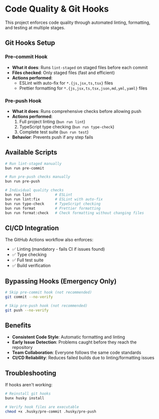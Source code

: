 # Code Quality & Git Hooks

This project enforces code quality through automated linting, formatting, and testing at multiple stages.

## Git Hooks Setup

### Pre-commit Hook

- **What it does**: Runs `lint-staged` on staged files before each commit
- **Files checked**: Only staged files (fast and efficient)
- **Actions performed**:
  - ESLint with auto-fix for `*.{js,jsx,ts,tsx}` files
  - Prettier formatting for `*.{js,jsx,ts,tsx,json,md,yml,yaml}` files

### Pre-push Hook

- **What it does**: Runs comprehensive checks before allowing push
- **Actions performed**:
  1. Full project linting (`bun run lint`)
  2. TypeScript type checking (`bun run type-check`)
  3. Complete test suite (`bun run test`)
- **Behavior**: Prevents push if any step fails

## Available Scripts

```bash
# Run lint-staged manually
bun run pre-commit

# Run pre-push checks manually
bun run pre-push

# Individual quality checks
bun run lint           # ESLint
bun run lint:fix       # ESLint with auto-fix
bun run type-check     # TypeScript checking
bun run format         # Prettier formatting
bun run format:check   # Check formatting without changing files
```

## CI/CD Integration

The GitHub Actions workflow also enforces:

- ✅ Linting (mandatory - fails CI if issues found)
- ✅ Type checking
- ✅ Full test suite
- ✅ Build verification

## Bypassing Hooks (Emergency Only)

```bash
# Skip pre-commit hook (not recommended)
git commit --no-verify

# Skip pre-push hook (not recommended)
git push --no-verify
```

## Benefits

- **Consistent Code Style**: Automatic formatting and linting
- **Early Issue Detection**: Problems caught before they reach the repository
- **Team Collaboration**: Everyone follows the same code standards
- **CI/CD Reliability**: Reduces failed builds due to linting/formatting issues

## Troubleshooting

If hooks aren't working:

```bash
# Reinstall git hooks
bunx husky install

# Verify hook files are executable
chmod +x .husky/pre-commit .husky/pre-push
```
